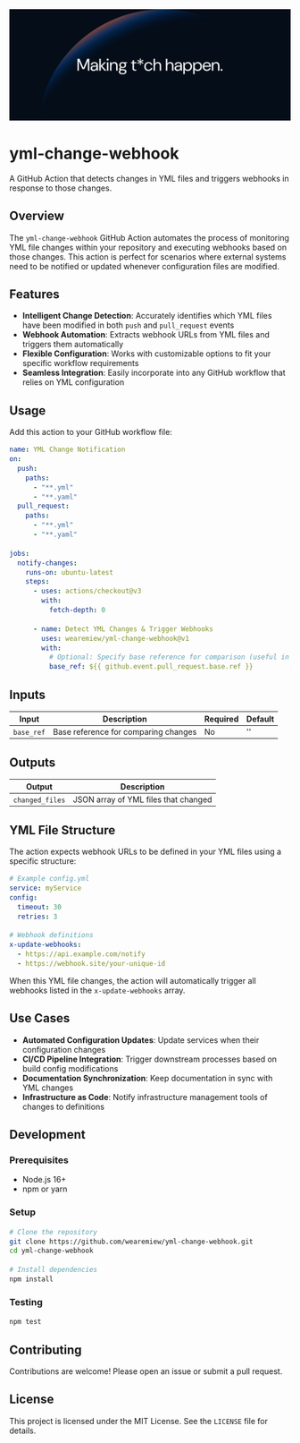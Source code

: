 <img class="logo" src="https://github.com/wearemiew/.github/raw/main/static/miew-banner.png" alt="Miew Banner"/>

# yml-change-webhook

A GitHub Action that detects changes in YML files and triggers webhooks in response to those changes.

## Overview

The `yml-change-webhook` GitHub Action automates the process of monitoring YML file changes within your repository and executing webhooks based on those changes. This action is perfect for scenarios where external systems need to be notified or updated whenever configuration files are modified.

## Features

- **Intelligent Change Detection**: Accurately identifies which YML files have been modified in both `push` and `pull_request` events
- **Webhook Automation**: Extracts webhook URLs from YML files and triggers them automatically
- **Flexible Configuration**: Works with customizable options to fit your specific workflow requirements
- **Seamless Integration**: Easily incorporate into any GitHub workflow that relies on YML configuration

## Usage

Add this action to your GitHub workflow file:

```yaml
name: YML Change Notification
on:
  push:
    paths:
      - "**.yml"
      - "**.yaml"
  pull_request:
    paths:
      - "**.yml"
      - "**.yaml"

jobs:
  notify-changes:
    runs-on: ubuntu-latest
    steps:
      - uses: actions/checkout@v3
        with:
          fetch-depth: 0

      - name: Detect YML Changes & Trigger Webhooks
        uses: wearemiew/yml-change-webhook@v1
        with:
          # Optional: Specify base reference for comparison (useful in PR scenarios)
          base_ref: ${{ github.event.pull_request.base.ref }}
```

## Inputs

| Input      | Description                          | Required | Default |
| ---------- | ------------------------------------ | -------- | ------- |
| `base_ref` | Base reference for comparing changes | No       | ''      |

## Outputs

| Output          | Description                          |
| --------------- | ------------------------------------ |
| `changed_files` | JSON array of YML files that changed |

## YML File Structure

The action expects webhook URLs to be defined in your YML files using a specific structure:

```yaml
# Example config.yml
service: myService
config:
  timeout: 30
  retries: 3

# Webhook definitions
x-update-webhooks:
  - https://api.example.com/notify
  - https://webhook.site/your-unique-id
```

When this YML file changes, the action will automatically trigger all webhooks listed in the `x-update-webhooks` array.

## Use Cases

- **Automated Configuration Updates**: Update services when their configuration changes
- **CI/CD Pipeline Integration**: Trigger downstream processes based on build config modifications
- **Documentation Synchronization**: Keep documentation in sync with YML changes
- **Infrastructure as Code**: Notify infrastructure management tools of changes to definitions

## Development

### Prerequisites

- Node.js 16+
- npm or yarn

### Setup

```bash
# Clone the repository
git clone https://github.com/wearemiew/yml-change-webhook.git
cd yml-change-webhook

# Install dependencies
npm install
```

### Testing

```bash
npm test
```

## Contributing

Contributions are welcome! Please open an issue or submit a pull request.

## License

This project is licensed under the MIT License. See the `LICENSE` file for details.
